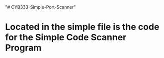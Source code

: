 "# CYB333-Simple-Port-Scanner" 
# Located in the simple file is the code for the Simple Code Scanner Program
